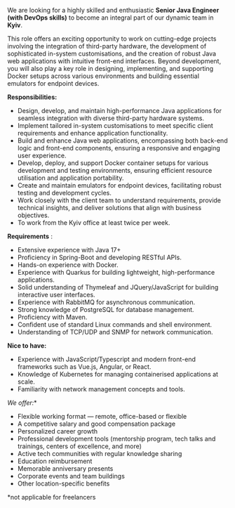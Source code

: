 We are looking for a highly skilled and enthusiastic **Senior Java Engineer
(with DevOps skills)** to become an integral part of our dynamic team in
**Kyiv**.

This role offers an exciting opportunity to work on cutting-edge projects
involving the integration of third-party hardware, the development of
sophisticated in-system customisations, and the creation of robust Java web
applications with intuitive front-end interfaces. Beyond development, you will
also play a key role in designing, implementing, and supporting Docker setups
across various environments and building essential emulators for endpoint
devices.

**Responsibilities:**

  * Design, develop, and maintain high-performance Java applications for seamless integration with diverse third-party hardware systems.
  * Implement tailored in-system customisations to meet specific client requirements and enhance application functionality.
  * Build and enhance Java web applications, encompassing both back-end logic and front-end components, ensuring a responsive and engaging user experience.
  * Develop, deploy, and support Docker container setups for various development and testing environments, ensuring efficient resource utilisation and application portability.
  * Create and maintain emulators for endpoint devices, facilitating robust testing and development cycles.
  * Work closely with the client team to understand requirements, provide technical insights, and deliver solutions that align with business objectives.
  * To work from the Kyiv office at least twice per week. 

**Requirements** :

  * Extensive experience with Java 17+
  * Proficiency in Spring-Boot and developing RESTful APIs.
  * Hands-on experience with Docker.
  * Experience with Quarkus for building lightweight, high-performance applications.
  * Solid understanding of Thymeleaf and JQuery/JavaScript for building interactive user interfaces.
  * Experience with RabbitMQ for asynchronous communication.
  * Strong knowledge of PostgreSQL for database management.
  * Proficiency with Maven.
  * Confident use of standard Linux commands and shell environment.
  * Understanding of TCP/UDP and SNMP for network communication.

**Nice to have:**

  * Experience with JavaScript/Typescript and modern front-end frameworks such as Vue.js, Angular, or React.
  * Knowledge of Kubernetes for managing containerised applications at scale.
  * Familiarity with network management concepts and tools.

**We offer*:**

  * Flexible working format — remote, office-based or flexible
  * A competitive salary and good compensation package
  * Personalized career growth
  * Professional development tools (mentorship program, tech talks and trainings, centers of excellence, and more)
  * Active tech communities with regular knowledge sharing
  * Education reimbursement
  * Memorable anniversary presents
  * Corporate events and team buildings
  * Other location-specific benefits

*not applicable for freelancers